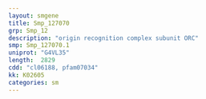 ```yaml
---
layout: smgene
title: Smp_127070
grp: Smp_12
description: "origin recognition complex subunit ORC"
smp: Smp_127070.1
uniprot: "G4VL35"
length:  2829
cdd: "cl06188, pfam07034"
kk: K02605
categories: sm
---
```

